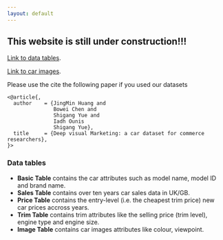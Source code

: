```yaml
---
layout: default
---
```



## This website is still under construction!!!

[Link to data tables](./another-page.html).

[Link to car images](./another-page.html).

Please use the cite the following paper if you used our datasets
```
<@article{,
  author    = {JingMin Huang and
               Bowei Chen and
               Shigang Yue and
               Iadh Ounis
               Shigang Yue},
  title     = {Deep visual Marketing: a car dataset for commerce researchers},
}>
```





### Data tables

*   **Basic Table** contains the car attributes such as model name, model ID and brand name. 
*   **Sales Table** contains over ten years car sales data in UK/GB.
*   **Price Table** contains the entry-level (i.e. the cheapest trim price) new car prices accross years.
*   **Trim Table** contains trim attributes like the selling price (trim level), engine type and engine size.
*   **Image Table** contains car images attributes like colour, viewpoint. 










